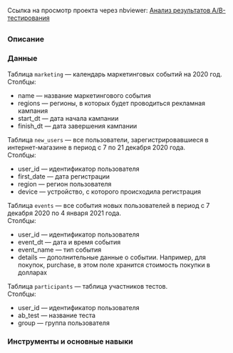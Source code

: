 Ссылка на просмотр проекта через nbviewer: [Анализ результатов A/B-тестирования](https://nbviewer.org/github/mariasaveleva/study-projects/blob/f1298f49ad67fdfc409059790aec72f2b265c6c6/AB-test%20%28second%20one%29/Анализ%20результатов%20AB-теста.ipynb)

##
### Описание

### Данные
Таблица `marketing` — календарь маркетинговых событий на 2020 год.  
Столбцы:  
- name — название маркетингового события
- regions — регионы, в которых будет проводиться рекламная кампания
- start_dt — дата начала кампании
- finish_dt — дата завершения кампании  

Таблица `new_users` — все пользователи, зарегистрировавшиеся в интернет-магазине в период с 7 по 21 декабря 2020 года.  
Столбцы:  
- user_id — идентификатор пользователя
- first_date — дата регистрации
- region — регион пользователя
- device — устройство, с которого происходила регистрация  

Таблица `events` — все события новых пользователей в период с 7 декабря 2020 по 4 января 2021 года.  
Столбцы:  
- user_id — идентификатор пользователя 
- event_dt — дата и время события 
- event_name — тип события 
- details — дополнительные данные о событии. Например, для покупок, purchase, в этом поле хранится стоимость покупки в долларах  

Таблица `participants` — таблица участников тестов.  
Столбцы:  
- user_id — идентификатор пользователя
- ab_test — название теста
- group — группа пользователя
  
### Инструменты и основные навыки
